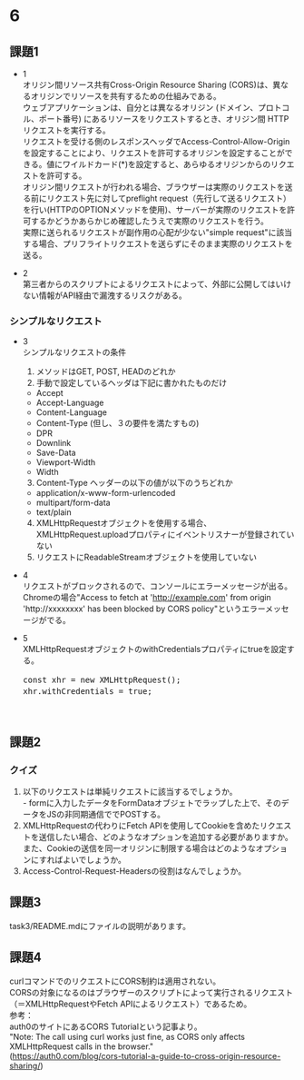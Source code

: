 # 6

## 課題1

- 1  
オリジン間リソース共有Cross-Origin Resource Sharing (CORS)は、異なるオリジンでリソースを共有するための仕組みである。  
ウェブアプリケーションは、自分とは異なるオリジン (ドメイン、プロトコル、ポート番号) にあるリソースをリクエストするとき、オリジン間 HTTP リクエストを実行する。  
リクエストを受ける側のレスポンスヘッダでAccess-Control-Allow-Originを設定することにより、リクエストを許可するオリジンを設定することができる。値にワイルドカード(*)を設定すると、あらゆるオリジンからのリクエストを許可する。  
オリジン間リクエストが行われる場合、ブラウザーは実際のリクエストを送る前にリクエスト先に対してpreflight request（先行して送るリクエスト）を行い(HTTPのOPTIONメソッドを使用)、サーバーが実際のリクエストを許可するかどうかあらかじめ確認したうえで実際のリクエストを行う。  
実際に送られるリクエストが副作用の心配が少ない"simple request"に該当する場合、プリフライトリクエストを送らずにそのまま実際のリクエストを送る。  

- 2  
第三者からのスクリプトによるリクエストによって、外部に公開してはいけない情報がAPI経由で漏洩するリスクがある。

### シンプルなリクエスト
- 3  
  シンプルなリクエストの条件
  1.  メソッドはGET, POST, HEADのどれか
  2.  手動で設定しているヘッダは下記に書かれたものだけ  
    - Accept  
    - Accept-Language  
    - Content-Language  
    - Content-Type (但し、３の要件を満たすもの)  
    - DPR  
    - Downlink  
    - Save-Data  
    - Viewport-Width  
    - Width  
  3. Content-Type ヘッダーの以下の値が以下のうちどれか  
    - application/x-www-form-urlencoded
    - multipart/form-data
    - text/plain
  4. XMLHttpRequestオブジェクトを使用する場合、XMLHttpRequest.uploadプロパティにイベントリスナーが登録されていない
  5. リクエストにReadableStreamオブジェクトを使用していない

- 4  
  リクエストがブロックされるので、コンソールにエラーメッセージが出る。　　
  Chromeの場合"Access to fetch at 'http://example.com' from origin 'http://xxxxxxxx' has been blocked by CORS policy"というエラーメッセージがでる。

- 5    
  XMLHttpRequestオブジェクトのwithCredentialsプロパティにtrueを設定する。　　
  <pre>
  const xhr = new XMLHttpRequest();　　
  xhr.withCredentials = true;　　
  </pre>　　

## 課題2
  ### クイズ
  1. 以下のリクエストは単純リクエストに該当するでしょうか。  
    - formに入力したデータをFormDataオブジェトでラップした上で、そのデータをJSの非同期通信ででPOSTする。
  2. XMLHttpRequestの代わりにFetch APIを使用してCookieを含めたリクエストを送信したい場合、どのようなオプションを追加する必要がありますか。また、Cookieの送信を同一オリジンに制限する場合はどのようなオプションにすればよいでしょうか。
  3. Access-Control-Request-Headersの役割はなんでしょうか。

## 課題3
  task3/README.mdにファイルの説明があります。

## 課題4
curlコマンドでのリクエストにCORS制約は適用されない。  
CORSの対象になるのはブラウザーのスクリプトによって実行されるリクエスト（＝XMLHttpRequestやFetch APIによるリクエスト）であるため。  
参考：  
auth0のサイトにあるCORS Tutorialという記事より。  
"Note: The call using curl works just fine, as CORS only affects XMLHttpRequest calls in the browser."  
(https://auth0.com/blog/cors-tutorial-a-guide-to-cross-origin-resource-sharing/)  